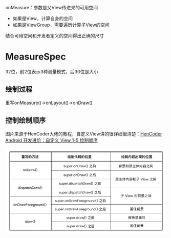 

onMeasure：参数是父View传进来的可用空间

* 如果是View，计算自身的空间
* 如果是ViewGroup，需要遍历计算子View的空间

结合可用空间和开发者定义的空间得出正确的尺寸

# MeasureSpec

32位，前2位表示3种测量模式，后30位是大小



## 绘制过程

重写onMeasure()->onLayout()->onDraw()

## 控制绘制顺序

图片来源于HenCoder大佬的教程，自定义View讲的很详细很清楚：[HenCoder Android 开发进阶：自定义 View 1-5 绘制顺序](https://hencoder.com/ui-1-5/)

![](自定义View/绘制顺序.jpg)

